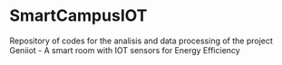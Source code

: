 # SmartCampusIOT
Repository of codes for the analisis and data processing of the project Geniiot - A smart room with IOT sensors for Energy Efficiency
